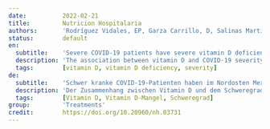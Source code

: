 ```yaml
---
date:          2022-02-21
title:         Nutricion Hospitalaria
authors:       'Rodríguez Vidales, EP, Garza Carrillo, D, Salinas Martínez, AM, et al.'
status:        default
en:
  subtitle:    'Severe COVID-19 patients have severe vitamin D deficiency in Northeast Mexico'
  description: 'The association between vitamin D and COVID-19 severity is not consistent. We compared prevalences and analyzed the association between vitamin D deficiency and COVID-19 severity in Northeast Mexico. This was a cross-sectional study with individuals consecutively included at a referral diagnostic center during March-September 2020 (n = 181). Concurrently, every patient admitted to intensive care was also consecutively included (n = 116). Serum 25(OH)D < 20 ng/mL was considered vitamin D deficiency. Descriptive, ANOVA, and multivariate ordinal regression analyses were performed. Vitamin D deficiency prevalence was 63.8 % in severe COVID-19; 25.6 % in mild COVID-19; and 42.4 % in non-diseased individuals. Vitamin D deficiency increased 5 times the odds of severe COVID-19, independently of sex, age, body mass index, and inflammatory markers. This study is the first report of vitamin D deficiency in Northeast Mexico. Vitamin D deficiency was associated with COVID-19 severity. '
  tags:        [vitamin D, vitamin D deficiency, severity]
de:
  subtitle:    'Schwer kranke COVID-19-Patienten haben im Nordosten Mexikos einen schweren Vitamin-D-Mangel'
  description: 'Der Zusammenhang zwischen Vitamin D und dem Schweregrad von COVID-19 ist nicht einheitlich. Wir verglichen die Prävalenzen und analysierten den Zusammenhang zwischen Vitamin-D-Mangel und COVID-19-Schweregrad im Nordosten Mexikos. Es handelte sich um eine Querschnittsstudie mit Personen, die zwischen März und September 2020 nacheinander in einem diagnostischen Referenzzentrum aufgenommen wurden (n = 181). Gleichzeitig wurden alle Patienten, die auf der Intensivstation aufgenommen wurden, nacheinander erfasst (n = 116). Serum 25(OH)D < 20 ng/mL wurde als Vitamin-D-Mangel angesehen. Es wurden deskriptive, ANOVA- und multivariate ordinale Regressionsanalysen durchgeführt. Die Prävalenz des Vitamin-D-Mangels betrug 63,8 % bei schwerer COVID-19, 25,6 % bei leichter COVID-19 und 42,4 % bei nicht erkrankten Personen. Vitamin-D-Mangel erhöhte die Wahrscheinlichkeit einer schweren COVID-19-Erkrankung um das Fünffache, unabhängig von Geschlecht, Alter, Body-Mass-Index und Entzündungsmarkern. Diese Studie ist der erste Bericht über Vitamin-D-Mangel im Nordosten Mexikos. Vitamin-D-Mangel wurde mit dem Schweregrad von COVID-19 in Verbindung gebracht.' 
  tags:        [Vitamin D, Vitamin D-Mangel, Schweregrad]
group:         'Treatments'
credit:        https://doi.org/10.20960/nh.03731
---
```

